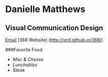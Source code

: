 # Danielle Matthews

## Visual Communication Design

[Email](danielle.matthews)
[368 Website] (http://vcd.github.io/368/)

###Favorite Food
* _Mac & Cheese_
* _Lunchables_
* _Steak_
 